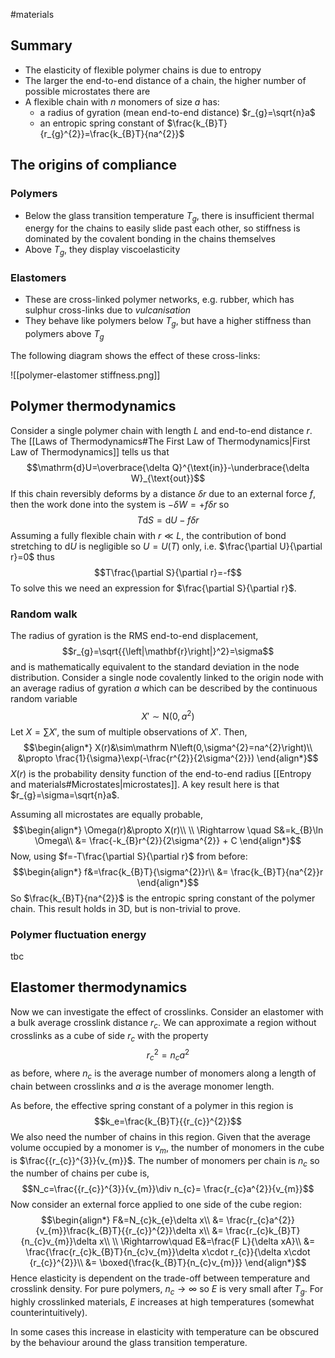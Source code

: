 #materials
## Summary
- The elasticity of flexible polymer chains is due to entropy
- The larger the end-to-end distance of a chain, the higher number of possible microstates there are
- A flexible chain with $n$ monomers of size $a$ has:
	- a radius of gyration (mean end-to-end distance) $r_{g}=\sqrt{n}a$
	- an entropic spring constant of $\frac{k_{B}T}{r_{g}^{2}}=\frac{k_{B}T}{na^{2}}$
## The origins of compliance
### Polymers
- Below the glass transition temperature $T_g$, there is insufficient thermal energy for the chains to easily slide past each other, so stiffness is dominated by the covalent bonding in the chains themselves
- Above $T_g$, they display viscoelasticity
### Elastomers
- These are cross-linked polymer networks, e.g. rubber, which has sulphur cross-links due to *vulcanisation*
- They behave like polymers below $T_g$, but have a higher stiffness than polymers above $T_g$

The following diagram shows the effect of these cross-links:

![[polymer-elastomer stiffness.png]]

## Polymer thermodynamics
Consider a single polymer chain with length $L$ and end-to-end distance $r$. The [[Laws of Thermodynamics#The First Law of Thermodynamics|First Law of Thermodynamics]] tells us that$$\mathrm{d}U=\overbrace{\delta Q}^{\text{in}}-\underbrace{\delta W}_{\text{out}}$$If this chain reversibly deforms by a distance $\delta r$ due to an external force $f$, then the work done into the system is $-\delta W=+f \delta r$ so $$T\mathrm{d}S=\mathrm{d}U-f \delta r$$Assuming a fully flexible chain with $r\ll L$, the contribution of bond stretching to $\mathrm d U$ is negligible so $U=U(T)$ only, i.e. $\frac{\partial U}{\partial r}=0$ thus$$T\frac{\partial S}{\partial r}=-f$$To solve this we need an expression for $\frac{\partial S}{\partial r}$.
### Random walk
The radius of gyration is the RMS end-to-end displacement,$$r_{g}=\sqrt{{\left|\mathbf{r}\right|}^2}=\sigma$$and is mathematically equivalent to the standard deviation in the node distribution. Consider a single node covalently linked to the origin node with an average radius of gyration $a$ which can be described by the continuous random variable$$X'\sim\mathrm N(0, a^{2})$$Let $X=\sum\limits {X'}$, the sum of multiple observations of $X'$. Then,$$\begin{align*}
X(r)&\sim\mathrm N\left(0,\sigma^{2}=na^{2}\right)\\
&\propto \frac{1}{\sigma}\exp(-\frac{r^{2}}{2\sigma^{2}})
\end{align*}$$$X(r)$ is the probability density function of the end-to-end radius [[Entropy and materials#Microstates|microstates]]. A key result here is that $r_{g}=\sigma=\sqrt{n}a$.

Assuming all microstates are equally probable,$$\begin{align*}
\Omega(r)&\propto X(r)\\
\\
\Rightarrow \quad S&=k_{B}\ln \Omega\\
&= \frac{-k_{B}r^{2}}{2\sigma^{2}} + C
\end{align*}$$Now, using $f=-T\frac{\partial S}{\partial r}$ from before:$$\begin{align*}
f&=\frac{k_{B}T}{\sigma^{2}}r\\
&= \frac{k_{B}T}{na^{2}}r
\end{align*}$$So $\frac{k_{B}T}{na^{2}}$ is the entropic spring constant of the polymer chain. This result holds in 3D, but is non-trivial to prove.
### Polymer fluctuation energy
tbc
## Elastomer thermodynamics
Now we can investigate the effect of crosslinks. Consider an elastomer with a bulk average crosslink distance $r_{c}$. We can approximate a region without crosslinks as a cube of side $r_c$ with the property$${r_{c}}^{2}=n_{c}a^{2}$$as before, where $n_{c}$ is the average number of monomers along a length of chain between crosslinks and $a$ is the average monomer length.

As before, the effective spring constant of a polymer in this region is $$k_e=\frac{k_{B}T}{{r_{c}}^{2}}$$We also need the number of chains in this region. Given that the average volume occupied by a monomer is $v_{m}$, the number of monomers in the cube is $\frac{{r_{c}}^{3}}{v_{m}}$. The number of monomers per chain is $n_c$ so the number of chains per cube is,$$N_c=\frac{{r_{c}}^{3}}{v_{m}}\div n_{c}= \frac{r_{c}a^{2}}{v_{m}}$$Now consider an external force applied to one side of the cube region:$$\begin{align*}
F&=N_{c}k_{e}\delta x\\
&= \frac{r_{c}a^{2}}{v_{m}}\frac{k_{B}T}{{r_{c}}^{2}}\delta x\\
&= \frac{r_{c}k_{B}T}{n_{c}v_{m}}\delta x\\
\\
\Rightarrow\quad E&=\frac{F L}{\delta xA}\\
&= \frac{\frac{r_{c}k_{B}T}{n_{c}v_{m}}\delta x\cdot r_{c}}{\delta x\cdot {r_{c}}^{2}}\\
&= \boxed{\frac{k_{B}T}{n_{c}v_{m}}}
\end{align*}$$Hence elasticity is dependent on the trade-off between temperature and crosslink density. For pure polymers, $n_{c}\rightarrow\infty$ so $E$ is very small after $T_g$. For highly crosslinked materials, $E$ increases at high temperatures (somewhat counterintuitively).

In some cases this increase in elasticity with temperature can be obscured by the behaviour around the glass transition temperature.